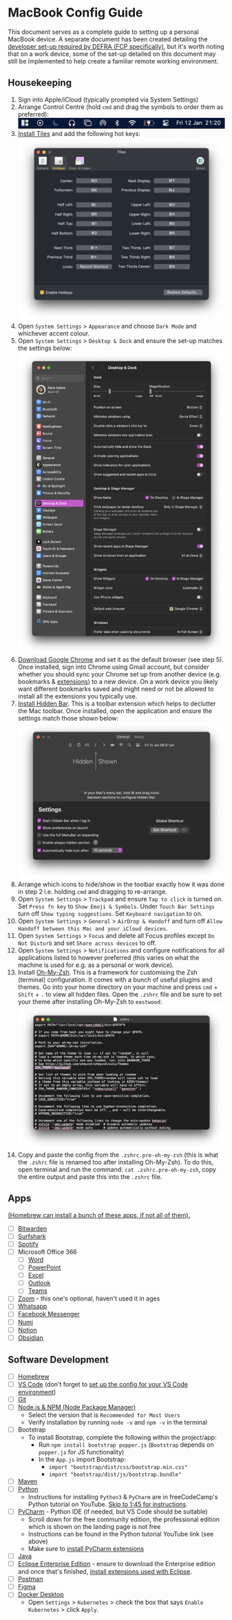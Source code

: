 # MacBook Config Guide
This document serves as a complete guide to setting up a personal MacBook device. A separate document has been created detailing the [developer set-up required by DEFRA (FCP specifically)](https://github.com/rtasalem/macbook-config/blob/main/defra-dev-config-guide.md), but it's worth noting that on a work device, some of the set-up detailed on this document may still be implemented to help create a familiar remote working environment.
## Housekeeping
1. Sign into Apple/iCloud (typically prompted via System Settings)
2. Arrange Control Centre (hold `cmd` and drag the symbols to order them as preferred):
![mac-control-centre-setup.png](https://github.com/rtasalem/macbook-config/blob/main/mac-control-centre-setup.png)
3. [Install Tiles](https://freemacsoft.net/tiles/) and add the following hot keys:
![tiles-hot-keys.png](https://github.com/rtasalem/macbook-config/blob/main/tiles-hot-keys.png)
4. Open `System Settings` > `Appearance` and choose `Dark Mode` and whichever accent colour.
5. Open `System Settings` > `Desktop & Dock` and ensure the set-up matches the settings below:
![desktop-and-dock-settings.png](https://github.com/rtasalem/macbook-config/blob/main/desktop-and-dock-settings.png)
6. [Download Google Chrome](https://www.google.com/intl/en_uk/chrome/?_gl=1*1ec694r*_up*MQ..*_ga*MTU5MTkxNjYwMy4xNzA1MDk1MzAy*_ga_B7W0ZKZYDK*MTcwNTA5NTMwMS4xLjAuMTcwNTA5NTMwMS4wLjAuMA..) and set it as the default browser (see step 5). Once installed, sign into Chrome using Gmail account, but consider whether you should sync your Chrome set up from another device (e.g. bookmarks & [extensions](https://github.com/rtasalem/macbook-config/blob/main/google-chrome-extensions.md)) to a new device. On a work device you likely want different bookmarks saved and might need or not be allowed to install all the extensions you typically use.
7. [Install Hidden Bar](https://apps.apple.com/gb/app/hidden-bar/id1452453066?mt=12). This is a toolbar extension which helps to declutter the Mac toolbar. Once installed, open the application and ensure the settings match those shown below:
![hidden-bar-settings](https://github.com/rtasalem/macbook-config/blob/main/hidden-bar-settings.png)
8. Arrange which icons to hide/show in the toolbar exactly how it was done in step 2 i.e. holding `cmd` and dragging to re-arrange.
9. Open `System Settings` > `Trackpad` and ensure `Tap to click` is turned on. Set `Press fn key` to `Show Emoji & Symbols`. Under `Touch Bar Settings` turn off `Show typing suggestions`. Set `Keyboard navigation` to on.
10. Open `System Settings` > `General` > `AirDrop & Handoff` and turn off `Allow Handoff between this Mac and your iCloud devices`.
11. Open `System Settings` > `Focus` and delete all Focus profiles except `Do Not Disturb` and set `Share across devices` to off.
12. Open `System Settings` > `Notifications` and configure notifications for all applications listed to however preferred (this varies on what the machine is used for e.g. as a personal or work device).
13. Install [Oh-My-Zsh](https://ohmyz.sh/). This is a framework for customising the Zsh (terminal) configuration. It comes with a bunch of useful plugins and themes. Go into your home directory on your machine and press `cmd` + `Shift` + `.` to view all hidden files. Open the `.zshrc` file and be sure to set your theme after installing Oh-My-Zsh to `eastwood`:
![terminal-theme.png](https://github.com/rtasalem/macbook-config/blob/main/terminal-theme.png)
14. Copy and paste the config from the `.zshrc.pre-oh-my-zsh` (this is what the `.zshrc` file is renamed too after installing Oh-My-Zsh). To do this, open terminal and run the command: `cat .zshrc.pre-oh-my-zsh`, copy the entire output and paste this into the `.zshrc` file.
## Apps
[(Homebrew can install a bunch of these apps, if not all of them).](https://github.com/rtasalem/macbook-config/blob/main/brew-install-commands.md)
- [ ] [Bitwarden](https://apps.apple.com/gb/app/bitwarden/id1352778147?mt=12)
- [ ] [Surfshark](https://surfshark.com/download)
- [ ] [Spotify](https://www.spotify.com/de-en/download/mac/)
- [ ] Microsoft Office 366
	- [ ] [Word](https://apps.apple.com/gb/app/microsoft-word/id462054704?mt=12)
	- [ ] [PowerPoint](https://apps.apple.com/gb/app/microsoft-powerpoint/id462062816?mt=12)
	- [ ] [Excel](https://apps.apple.com/gb/app/microsoft-excel/id462058435?mt=12)
	- [ ] [Outlook](https://apps.apple.com/gb/app/microsoft-outlook/id985367838?mt=12)
	- [ ] [Teams](https://www.microsoft.com/en-gb/microsoft-teams/download-app)
- [ ] [Zoom](https://zoom.us/download) - this one's optional, haven't used it in ages
- [ ] [Whatsapp](https://www.whatsapp.com/download)
- [ ] [Facebook Messenger](https://www.messenger.com/desktop?locale=en_GB)
- [ ] [Numi](https://numi.app/)
- [ ] [Notion](https://www.notion.so/desktop)
- [ ] [Obsidian](https://obsidian.md/download)
## Software Development
- [ ] [Homebrew](https://brew.sh/)
- [ ] [VS Code](https://code.visualstudio.com/Download) (don't forget to [set up the config for your VS Code environment](https://github.com/rtasalem/macbook-config/blob/main/vs-code-config.md))
- [ ] [Git](https://github.com/git-guides/install-git)
- [ ] [Node.js & NPM (Node Package Manager)](https://nodejs.org/en)
	- Select the version that is `Recommended for Most Users`
	- Verify installation by running `node -v` and `npm -v` in the terminal
- [ ] Bootstrap
	- To install Bootstrap, complete the following within the project/app:
		- Run `npm install bootstrap popper.js` (`Bootstrap` depends on `popper.js` for JS functionality)
		- In the `App.js` import Bootstrap:
			- `import "bootstrap/dist/css/bootstrap.min.css"`
			- `import "bootstrap/dist/js/bootstrap.bundle"`
- [ ] [Maven](https://www.youtube.com/watch?v=REPevl2IrQc)
- [ ] [Python](https://www.python.org/downloads/)
	- Instructions for installing `Python3` & `PyCharm` are in freeCodeCamp's Python tutorial on YouTube. [Skip to 1:45 for instructions](https://www.youtube.com/watch?v=rfscVS0vtbw&t=105s).
- [ ] [PyCharm](https://www.jetbrains.com/pycharm/download/?section=mac) - Python IDE (if needed, but VS Code should be suitable)
	- Scroll down for the free community edition, the professional edition which is shown on the landing page is not free
	- Instructions can be found in the Python tutorial YouTube link (see above)
	- Make sure to [install PyCharm extensions](https://github.com/rtasalem/macbook-config/blob/main/pycharm-extensions.md)
- [ ] [Java](https://www.java.com/en/download/help/download_options.html) 
- [ ] [Eclipse Enterprise Edition](https://www.guru99.com/install-eclipse-java.html) - ensure to download the Enterprise edition and once that's finished, [install extensions used with Eclipse](https://github.com/rtasalem/macbook-config/blob/main/eclipse-extensions.md).
- [ ] [Postman](https://www.postman.com/downloads/) 
- [ ] [Figma](https://www.figma.com/downloads/)
- [ ] [Docker Desktop](https://docs.docker.com/desktop/install/mac-install/)
	- Open `Settings` > `Kubernetes` > check the box that says `Enable Kubernetes` > click `Apply`.